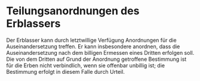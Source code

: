 # Teilungsanordnungen des Erblassers

Der Erblasser kann durch letztwillige Verfügung Anordnungen für die Auseinandersetzung treffen. Er kann insbesondere anordnen, dass die Auseinandersetzung nach dem billigen Ermessen eines Dritten erfolgen soll. Die von dem Dritten auf Grund der Anordnung getroffene Bestimmung ist für die Erben nicht verbindlich, wenn sie offenbar unbillig ist; die Bestimmung erfolgt in diesem Falle durch Urteil.